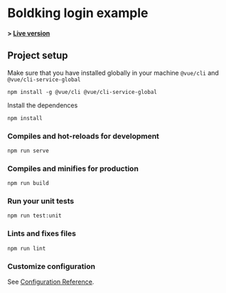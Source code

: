 # Boldking login example

#### > [Live version](https://kaitoqueiroz.github.io/vue-login)

## Project setup
Make sure that you have installed globally in your machine `@vue/cli` and `@vue/cli-service-global`
```
npm install -g @vue/cli @vue/cli-service-global
```

Install the dependences
```
npm install
```

### Compiles and hot-reloads for development
```
npm run serve
```

### Compiles and minifies for production
```
npm run build
```

### Run your unit tests
```
npm run test:unit
```

### Lints and fixes files
```
npm run lint
```

### Customize configuration
See [Configuration Reference](https://cli.vuejs.org/config/).
